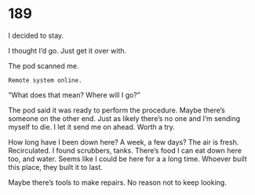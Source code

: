# 189


I decided to stay.

I thought I’d go. Just get it over with.


The pod scanned me.

`Remote system online.`

“What does that mean? Where will I go?”

The pod said it was ready to perform the procedure. Maybe there’s someone on the other end. Just as likely there’s no one and I’m sending myself to die. I let it send me on ahead. Worth a try. 


How long have I been down here? A week, a few days? The air is fresh. Recirculated. I found scrubbers, tanks. There’s food I can eat down here too, and water. Seems like I could be here for a a long time. Whoever built this place, they built it to last.


Maybe there’s tools to make repairs. No reason not to keep looking. 


